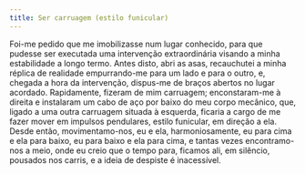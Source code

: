 ```yaml
---
title: Ser carruagem (estilo funicular)
---
```


Foi-me pedido que me imobilizasse num lugar conhecido, para que pudesse ser executada uma intervenção extraordinária visando a minha estabilidade a longo termo. Antes disto, abri as asas, recauchutei a minha réplica de realidade empurrando-me para um lado e para o outro, e, chegada a hora da intervenção, dispus-me de braços abertos no lugar acordado. Rapidamente, fizeram de mim carruagem; enconstaram-me à direita e instalaram um cabo de aço por baixo do meu corpo mecânico, que, ligado a uma outra carruagem situada à esquerda, ficaria a cargo de me fazer mover em impulsos pendulares, estilo funicular, em direção a ela. Desde então, movimentamo-nos, eu e ela, harmoniosamente, eu para cima e ela para baixo, eu para baixo e ela para cima, e tantas vezes encontramo-nos a meio, onde eu creio que o tempo para, ficamos ali, em silêncio, pousados nos carris, e a ideia de despiste é inacessível.
